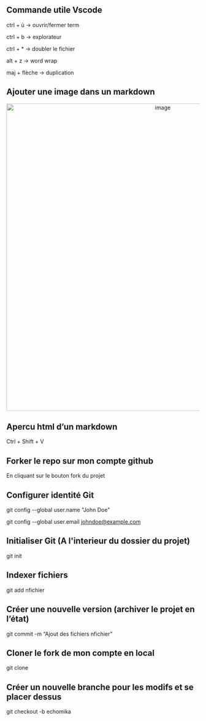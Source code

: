 ## Commande utile Vscode

ctrl + ù -> ouvrir/fermer term

ctrl + b -> explorateur

ctrl + * -> doubler le fichier

alt + z -> word wrap

maj + flèche -> duplication

## Ajouter une image dans un markdown 

<p align="center">
    <img src="./image.png" alt="image" style="width: 800px;" />
</p>

## Apercu html d’un markdown 

Ctrl + Shift + V

## Forker le repo sur mon compte github

En cliquant sur le bouton fork du projet

## Configurer identité Git

git config --global user.name "John Doe"

git config --global user.email johndoe@example.com

## Initialiser Git (A l'interieur du dossier du projet)

git init

## Indexer fichiers

git add nfichier

## Créer une nouvelle version (archiver le projet en l’état)

git commit -m “Ajout des fichiers nfichier”

## Cloner le fork de mon compte en local

git clone

## Créer un nouvelle branche pour les modifs et se placer dessus

git checkout -b echomika 

